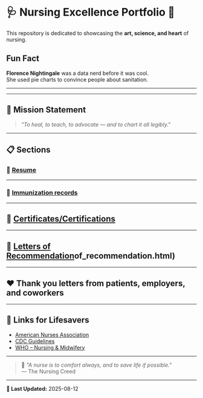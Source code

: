 # 🩺 **Nursing Excellence Portfolio** 💉

This repository is dedicated to showcasing the **art, science, and heart** of nursing.

## Fun Fact  
**Florence Nightingale** was a data nerd before it was cool.  
She used pie charts to convince people about sanitation.

---

---

## 🌟 Mission Statement
> *"To heal, to teach, to advocate — and to chart it all legibly."*

---

## 📋 **Sections**

### 💊 [Resume](https://shep-tone.github.io/portfolio/resume.html)



---

### 💉 [Immunization records](https://shep-tone.github.io/portfolio/vaccinations.html)





---

## 🥇 [Certificates/Certifications](https://shep-tone.github.io/portfolio/certs.html)




---

## 👀 [Letters of Recommendation](https://shep-tone.github.io/portfolio/letters)of_recommendation.html)




---

## ❤️ Thank you letters from patients, employers, and coworkers 




---

## 🔗 **Links for Lifesavers**
- [American Nurses Association](https://www.nursingworld.org/)
- [CDC Guidelines](https://www.cdc.gov/)
- [WHO – Nursing & Midwifery](https://www.who.int/health-topics/nursing)

---

> 💬 *"A nurse is to comfort always, and to save life if possible."*  
> — The Nursing Creed

---

**📅 Last Updated:** 2025-08-12
